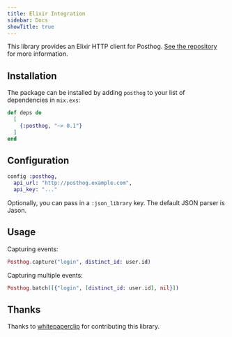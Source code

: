 ```yaml
---
title: Elixir Integration
sidebar: Docs
showTitle: true
---
```


This library provides an Elixir HTTP client for Posthog. [See the repository](https://github.com/whitepaperclip/posthog) for more information.

## Installation

The package can be installed by adding `posthog` to your list of dependencies in `mix.exs`:

```elixir
def deps do
  [
    {:posthog, "~> 0.1"}
  ]
end
```

## Configuration

```elixir
config :posthog,
  api_url: "http://posthog.example.com",
  api_key: "..."
```

Optionally, you can pass in a `:json_library` key. The default JSON parser is Jason.

## Usage

Capturing events:

```elixir
Posthog.capture("login", distinct_id: user.id)
```

Capturing multiple events:

```elixir
Posthog.batch([{"login", [distinct_id: user.id], nil}])
```

## Thanks

Thanks to [whitepaperclip](https://github.com/whitepaperclip) for contributing this library.
